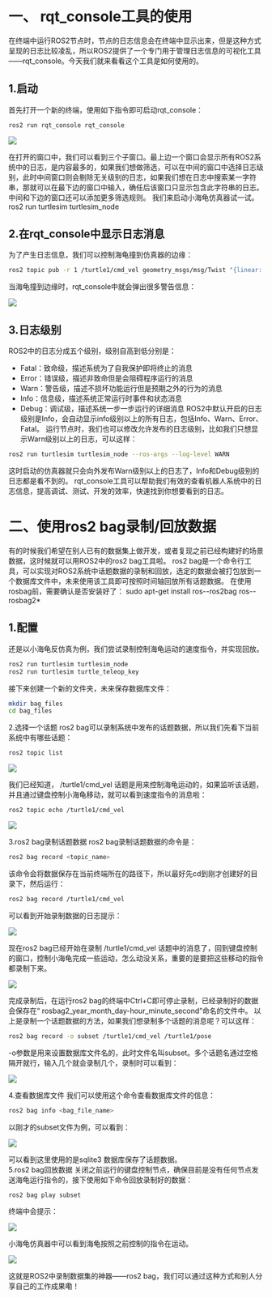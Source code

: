 # 一、 rqt_console工具的使用

在终端中运行ROS2节点时，节点的日志信息会在终端中显示出来，但是这种方式呈现的日志比较凌乱，所以ROS2提供了一个专门用于管理日志信息的可视化工具——rqt_console。今天我们就来看看这个工具是如何使用的。
## 1.启动
首先打开一个新的终端，使用如下指令即可启动rqt_console：  
```bash
ros2 run rqt_console rqt_console
```
![](https://www.guyuehome.com/Uploads/wp/2020/08/d87a031277ec3d6008-14-09-26-02.png)

在打开的窗口中，我们可以看到三个子窗口。最上边一个窗口会显示所有ROS2系统中的日志，是内容最多的，如果我们想做筛选，可以在中间的窗口中选择日志级别，此时中间窗口则会剔除无关级别的日志，如果我们想在日志中搜索某一字符串，那就可以在最下边的窗口中输入，确任后该窗口只显示包含此字符串的日志。中间和下边的窗口还可以添加更多筛选规则。   我们来启动小海龟仿真器试一试。  
ros2 run turtlesim turtlesim_node

## 2.在rqt_console中显示日志消息
为了产生日志信息，我们可以控制海龟撞到仿真器的边缘：  
```bash
ros2 topic pub -r 1 /turtle1/cmd_vel geometry_msgs/msg/Twist "{linear: {x: 2.0, y: 0.0, z: 0.0}, angular: {x: 0.0,y: 0.0,z: 0.0}}"
```
当海龟撞到边缘时，rqt_console中就会弹出很多警告信息：  

![](https://www.guyuehome.com/Uploads/wp/2020/08/6b705c2929f912db08-14-09-26-02.png)

## 3.日志级别
ROS2中的日志分成五个级别，级别自高到低分别是：  
+ Fatal：致命级，描述系统为了自我保护即将终止的消息
+ Error：错误级，描述非致命但是会阻碍程序运行的消息
+ Warn：警告级，描述不损坏功能运行但是预期之外的行为的消息
+ Info：信息级，描述系统正常运行时事件和状态消息
+ Debug：调试级，描述系统一步一步运行的详细消息
ROS2中默认开启的日志级别是Info，会自动显示info级别以上的所有日志，包括Info、Warn、Error、Fatal。   运行节点时，我们也可以修改允许发布的日志级别，比如我们只想显示Warn级别以上的日志，可以这样：  
```bash
ros2 run turtlesim turtlesim_node --ros-args --log-level WARN
```
这时启动的仿真器就只会向外发布Warn级别以上的日志了，Info和Debug级别的日志都是看不到的。   rqt_console工具可以帮助我们有效的查看机器人系统中的日志信息，提高调试、测试、开发的效率，快速找到你想要看到的日志。  

# 二、使用ros2 bag录制/回放数据

有的时候我们希望在别人已有的数据集上做开发，或者复现之前已经构建好的场景数据，这时候就可以用ROS2中的ros2 bag工具啦。   ros2 bag是一个命令行工具，可以实现对ROS2系统中话题数据的录制和回放，选定的数据会被打包放到一个数据库文件中，未来使用该工具即可按照时间轴回放所有话题数据。   在使用rosbag前，需要确认是否安装好了：
sudo apt-get install ros-<distro>-ros2bag ros-<distro>-rosbag2*
 
## 1.配置
还是以小海龟反仿真为例，我们尝试录制控制海龟运动的速度指令，并实现回放。  
```bash
ros2 run turtlesim turtlesim_node
ros2 run turtlesim turtle_teleop_key
```
接下来创建一个新的文件夹，未来保存数据库文件：  
```bash
mkdir bag_files
cd bag_files
```
2.选择一个话题
ros2 bag可以录制系统中发布的话题数据，所以我们先看下当前系统中有哪些话题：
```bash
ros2 topic list
```
![](https://www.guyuehome.com/Uploads/wp/2020/08/b401e4d6ebefca9f08-17-09-08-40.png)

我们已经知道， /turtle1/cmd_vel 话题是用来控制海龟运动的，如果监听该话题，并且通过键盘控制小海龟移动，就可以看到速度指令的消息啦：
```bash
ros2 topic echo /turtle1/cmd_vel
```
![](https://www.guyuehome.com/Uploads/wp/2020/08/765f0655e34ef70608-17-09-08-40.png)

3.ros2 bag录制话题数据
ros2 bag录制话题数据的命令是：
```bash
ros2 bag record <topic_name>
```
该命令会将数据保存在当前终端所在的路径下，所以最好先cd到刚才创建好的目录下，然后运行：
```bash
ros2 bag record /turtle1/cmd_vel
```
可以看到开始录制数据的日志提示：  

![](https://www.guyuehome.com/Uploads/wp/2020/08/8fb2142d36cf212d08-17-09-08-40.png)

现在ros2 bag已经开始在录制 /turtle1/cmd_vel 话题中的消息了，回到键盘控制的窗口，控制小海龟完成一些运动，怎么动没关系，重要的是要把这些移动的指令都录制下来。  

![](https://www.guyuehome.com/Uploads/wp/2020/08/c7a006f1a303530908-17-09-08-40.png)

完成录制后，在运行ros2 bag的终端中Ctrl+C即可停止录制，已经录制好的数据会保存在“ rosbag2_year_month_day-hour_minute_second”命名的文件中。   以上是录制一个话题数据的方法，如果我们想录制多个话题的消息呢？可以这样：
```bash
ros2 bag record -o subset /turtle1/cmd_vel /turtle1/pose
```
-o参数是用来设置数据库文件名的，此时文件名叫subset。多个话题名通过空格隔开就行，输入几个就会录制几个，录制时可以看到：  

![](https://www.guyuehome.com/Uploads/wp/2020/08/28e14ed649cff48908-17-09-08-40.png)

4.查看数据库文件
我们可以使用这个命令查看数据库文件的信息：
```bash
ros2 bag info <bag_file_name>
```
以刚才的subset文件为例，可以看到：  

![](https://www.guyuehome.com/Uploads/wp/2020/08/b7ac5a828353b3d508-17-09-08-40.png)

可以看到这里使用的是sqlite3 数据库保存了话题数据。  
5.ros2 bag回放数据
关闭之前运行的键盘控制节点，确保目前是没有任何节点发送海龟运行指令的，接下使用如下命令回放录制好的数据：
```bash
ros2 bag play subset
```
终端中会提示：

![](https://www.guyuehome.com/Uploads/wp/2020/08/222fe0efecc553d608-17-09-08-40.png)

小海龟仿真器中可以看到海龟按照之前控制的指令在运动。  

![](https://www.guyuehome.com/Uploads/wp/2020/08/660ff36214e0bbd508-17-09-08-40.png)

这就是ROS2中录制数据集的神器——ros2 bag，我们可以通过这种方式和别人分享自己的工作成果嘞！  


